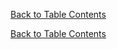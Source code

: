 [Back to Table Contents](SOS-Farm-Data-Report-25wi)

[Back to Table Contents](SOS-Farm-Data-Report-25wi)